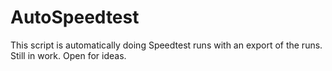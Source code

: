 # AutoSpeedtest
This script is automatically doing Speedtest runs with an export of the runs. Still in work. Open for ideas.
